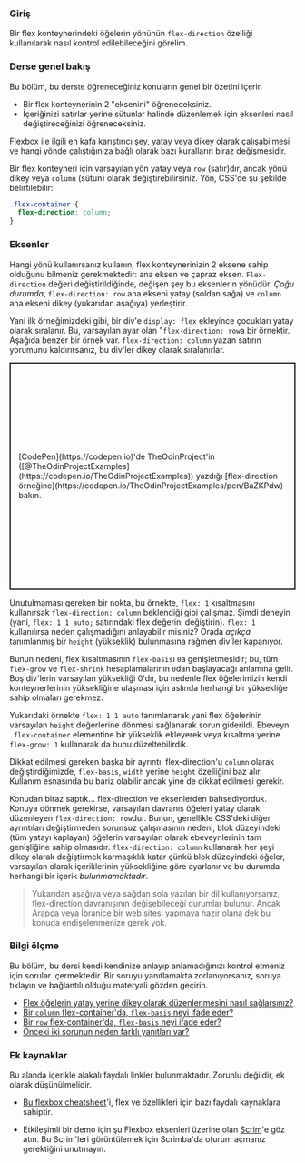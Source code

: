 ### Giriş

Bir flex konteynerindeki öğelerin yönünün `flex-direction` özelliği kullanılarak nasıl kontrol edilebileceğini görelim.

### Derse genel bakış

Bu bölüm, bu derste öğreneceğiniz konuların genel bir özetini içerir.

-   Bir flex konteynerinin 2 "eksenini" öğreneceksiniz.
-   İçeriğinizi satırlar yerine sütunlar halinde düzenlemek için eksenleri nasıl değiştireceğinizi öğreneceksiniz.

Flexbox ile ilgili en kafa karıştırıcı şey, yatay veya dikey olarak çalışabilmesi ve hangi yönde çalıştığınıza bağlı olarak bazı kuralların biraz değişmesidir.

Bir flex konteyneri için varsayılan yön yatay veya `row` (satır)dır, <span id='flex-vertical'>ancak yönü dikey veya `column` (sütun) olarak değiştirebilirsiniz. Yön, CSS'de şu şekilde belirtilebilir:
</span>

~~~css
.flex-container {
  flex-direction: column;
}
~~~

### Eksenler

<span id='flex-axes'>Hangi yönü kullanırsanız kullanın, flex konteynerinizin 2 eksene sahip olduğunu bilmeniz gerekmektedir: ana eksen ve çapraz eksen. `Flex-direction` değeri değiştirildiğinde, değişen şey bu eksenlerin yönüdür. _Çoğu durumda_, `flex-direction: row` ana ekseni yatay (soldan sağa) ve `column` ana ekseni dikey (yukarıdan aşağıya) yerleştirir.</span>

Yani ilk örneğimizdeki gibi, bir div'e `display: flex` ekleyince çocukları yatay olarak sıralanır. Bu, varsayılan ayar olan "`flex-direction: row`a bir örnektir. Aşağıda benzer bir örnek var. `flex-direction: column` yazan satırın yorumunu kaldırırsanız, bu div'ler dikey olarak sıralanırlar.

<p class="codepen" data-height="400" data-default-tab="html,result" data-slug-hash="BaZKPdw" data-editable="true" data-user="TheOdinProjectExamples" style="height: 400px; box-sizing: border-box; display: flex; align-items: center; justify-content: center; border: 2px solid; margin: 1em 0; padding: 1em;">
  <span>[CodePen](https://codepen.io)'de TheOdinProject'in ([@TheOdinProjectExamples](https://codepen.io/TheOdinProjectExamples)) yazdığı [flex-direction örneğine](https://codepen.io/TheOdinProjectExamples/pen/BaZKPdw) bakın.
  </span> 
</p>
<script async src="https://cpwebassets.codepen.io/assets/embed/ei.js"></script>

Unutulmaması gereken bir nokta, bu örnekte, `flex: 1` kısaltmasını kullanırsak `flex-direction: column` beklendiği gibi çalışmaz. Şimdi deneyin (yani, `flex: 1 1 auto;` satırındaki flex değerini değiştirin). `flex: 1` kullanılırsa neden çalışmadığını anlayabilir misiniz? Orada _açıkça_ tanımlanmış bir `height` (yükseklik) bulunmasına rağmen div'ler kapanıyor.

Bunun nedeni, <span id='row-flex-basis'> flex kısaltmasının `flex-basis`ı `0`a genişletmesidir; bu, tüm `flex-grow` ve `flex-shrink` hesaplamalarının `0`dan başlayacağı anlamına gelir.</span> Boş div'lerin varsayılan yüksekliği 0'dır, bu nedenle flex öğelerimizin kendi konteynerlerinin yüksekliğine ulaşması için aslında herhangi bir yüksekliğe sahip olmaları gerekmez.

Yukarıdaki örnekte `flex: 1 1 auto` tanımlanarak yani flex öğelerinin varsayılan `height` değerlerine dönmesi sağlanarak sorun giderildi. Ebeveyn `.flex-container` elementine bir yükseklik ekleyerek veya kısaltma yerine `flex-grow: 1` kullanarak da bunu düzeltebilirdik.

Dikkat edilmesi gereken başka bir ayrıntı: <span id='column-flex-basis'>flex-direction'u `column` olarak değiştirdiğimizde, `flex-basis`, `width` yerine `height` özelliğini baz alır.</span> Kullanım esnasında bu bariz olabilir ancak yine de dikkat edilmesi gerekir.

Konudan biraz saptık... flex-direction ve eksenlerden bahsediyorduk. Konuya dönmek gerekirse, varsayılan davranış öğeleri yatay olarak düzenleyen `flex-direction: row`dur. Bunun, genellikle CSS'deki diğer ayrıntıları değiştirmeden sorunsuz çalışmasının nedeni, blok düzeyindeki (tüm yatayı kaplayan) öğelerin varsayılan olarak ebeveynlerinin tam genişliğine sahip olmasıdır. `flex-direction: column` kullanarak her şeyi dikey olarak değiştirmek karmaşıklık katar çünkü blok düzeyindeki öğeler, varsayılan olarak içeriklerinin yüksekliğine göre ayarlanır ve bu durumda herhangi bir içerik _bulunmamaktadır_.

> Yukarıdan aşağıya veya sağdan sola yazılan bir dil kullanıyorsanız, flex-direction davranışının değişebileceği durumlar bulunur. Ancak Arapça veya İbranice bir web sitesi yapmaya hazır olana dek bu konuda endişelenmenize gerek yok. 


### Bilgi ölçme

Bu bölüm, bu dersi kendi kendinize anlayıp anlamadığınızı kontrol etmeniz için sorular içermektedir. Bir soruyu yanıtlamakta zorlanıyorsanız, soruya tıklayın ve bağlantılı olduğu materyali gözden geçirin.

-   [Flex öğelerin yatay yerine dikey olarak düzenlenmesini nasıl sağlarsınız?](#flex-vertical)
-   [Bir `column` flex-container'da, `flex-basis` neyi ifade eder?](#column-flex-basis)
-   [Bir `row` flex-container'da, `flex-basis` neyi ifade eder?](#row-flex-basis)
-   [Önceki iki sorunun neden farklı yanıtları var?](#flex-axes)

### Ek kaynaklar

Bu alanda içerikle alakalı faydalı linkler bulunmaktadır. Zorunlu değildir, ek olarak düşünülmelidir.

*   [Bu flexbox cheatsheet](https://flexbox.malven.co/)'i, flex ve özellikleri için bazı faydalı kaynaklara sahiptir.

* Etkileşimli bir demo için şu Flexbox eksenleri üzerine olan [Scrim](https://scrimba.com/learn/flexbox/main-axis-and-cross-axis-flexbox-tutorial-cz94MT8?embed=odin,mini-header,no-big-play,no-next-up)'e göz atın. Bu Scrim'leri görüntülemek için Scrimba'da oturum açmanız gerektiğini unutmayın.